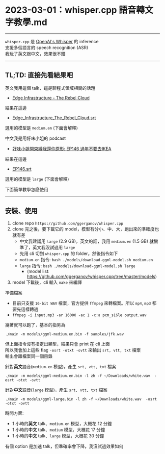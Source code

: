# 2023-03-01：whisper.cpp 語音轉文字教學.md


------------

`whisper.cpp` 是 [OpenAI's Whisper](https://github.com/openai/whisper) 的 inference  
支援多個語言的 speech recognition (ASR)  
我玩了英文跟中文，效果很不錯  

------------

## TL;TD: 直接先看結果吧


英文我用這個 talk，這是聊程式領域相關的話題
- [Edge Infrastructure - The Rebel Cloud](https://www.youtube.com/watch?v=OLxcuL_zWBA)

結果在這邊
- [Edge_Infrastructure_The_Rebel_Cloud.srt](./assets/files/Edge_Infrastructure_The_Rebel_Cloud.srt)

選用的模型是 `medium.en` (下面會解釋)

中文我是用好味小姐的 podcast
- [好味小姐開束縛我還你原形: EP146 過年不要去IKEA](https://podcasts.apple.com/tw/podcast/ep146-%E9%81%8E%E5%B9%B4%E4%B8%8D%E8%A6%81%E5%8E%BBikea/id1522773953?i=1000597335122)

結果在這邊
- [EP146.srt](./assets/files/EP146.srt)

選用的模型是 `large` (下面會解釋)  

下面簡單教學怎麼使用  

------------

## 安裝、使用

1. clone repo `https://github.com/ggerganov/whisper.cpp`
2. clone 完之後，要下載它的 model，模型有分小、中、大，跑出來的準確度也就有差
    - 中文我建議用 `large` (2.9 GB)，英文的話，我用 `medium.en` (1.5 GB) 就蠻準了，英文我沒試過用 `large`
    - 先用 cli 切到 `whisper.cpp` 的 folder，然後指令如下
    - `medium.en` 指令: `bash ./models/download-ggml-model.sh medium.en`
    - `large` 指令: `bash ./models/download-ggml-model.sh large`
      - (model list: https://github.com/ggerganov/whisper.cpp/tree/master/models)
3. model 下載後，cli 輸入 `make` 來編譯

準備檔案
- 目前只支援 `16-bit WAV` 檔案，官方提供 `ffmpeg` 來轉檔案。所以 `mp4`, `mp3` 都要先這樣轉過
- `ffmpeg -i input.mp3 -ar 16000 -ac 1 -c:a pcm_s16le output.wav`

幾著就可以跑了，基本的指另為
```shell
./main -m models/ggml-medium.en.bin -f samples/jfk.wav
``` 

但上面指令沒有指定出類型，結果只會 print 在 cli 上面  
所以我會加上這些 flag `-osrt -otxt -ovtt` 來輸出 `srt, vtt, txt` 檔案  
輸出會跟檔案同一個目錄  


針對**英文**語音(`medium.en` 模型)，產生 `srt, vtt, txt` 檔案  
```
./main -m models/ggml-medium.en.bin -l zh -f ~/Downloads/white.wav  -osrt -otxt -ovtt
```


針對**中文**語音(`large` 模型)，產生 `srt, vtt, txt` 檔案  
```
./main -m models/ggml-large.bin -l zh -f ~/Downloads/white.wav  -osrt -otxt -ovtt
```

時間方面: 
- 1 小時的**英文** talk、`medium.en` 模型，大概花 12 分鐘   
- 1 小時的**中文** talk、`medium` 模型，大概花 17 分鐘   
- 1 小時的**中文** talk、`large` 模型，大概花 30 分鐘   

有個 option 是加速 talk，但準確率會下降，我沒試過效果如何  

